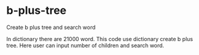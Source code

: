 # b-plus-tree
Create b plus tree and search word

In dictionary there are 21000 word.
This code use  dictionary create b plus tree.
Here user can input number of children and search word.
